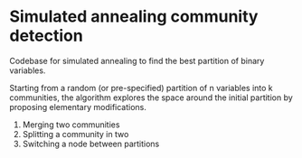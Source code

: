 # Simulated annealing community detection

Codebase for simulated annealing to find the best partition of binary variables.

Starting from a random (or pre-specified) partition of n variables into k communities, the algorithm explores the space around the initial partition by proposing elementary modifications. 

1. Merging two communities 
2. Splitting a community in two
3. Switching a node between partitions

